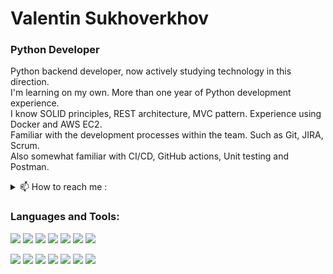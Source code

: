 # Valentin Sukhoverkhov
### Python Developer
Python backend developer, now actively studying technology in this direction.
<br>
I'm learning on my own. More than one year of Python development experience.
<br>
I know SOLID principles, REST architecture, MVC pattern. Experience using Docker and AWS EC2.
<br>
Familiar with the development processes within the team. Such as Git, JIRA, Scrum. 
<br>
Also somewhat familiar with CI/CD, GitHub actions, Unit testing and Postman.
<br>
<details><summary> 📫 How to reach me : </summary>
Email: lioniys1998@gmail.com
<br>
Phone: +380660991274
<br>
Telegram: https://t.me/Lioniysss
<br>
LinkedIn: https://www.linkedin.com/in/valentin-sukhoverkhov/
</details>

### Languages and Tools:

<img src="https://img.shields.io/badge/Python-F4A460?style=for-the-badge&logo=Python&logoColor=000000"> <img src="https://img.shields.io/badge/Django-F4A460?style=for-the-badge&logo=Django&logoColor=000000">
<img src="https://img.shields.io/badge/Git-F4A460?style=for-the-badge&logo=Git&logoColor=000000">
<img src="https://img.shields.io/badge/GitHub-F4A460?style=for-the-badge&logo=GitHub&logoColor=000000">
<img src="https://img.shields.io/badge/Docker-F4A460?style=for-the-badge&logo=Docker&logoColor=000000">
<img src="https://img.shields.io/badge/Linux-F4A460?style=for-the-badge&logo=Linux&logoColor=000000">
<img src="https://img.shields.io/badge/Bash-F4A460?style=for-the-badge&logo=GNU Bash&logoColor=000000">

<img src="https://img.shields.io/badge/Celery-F4A460?style=for-the-badge&logo=Celery&logoColor=000000"> <img src="https://img.shields.io/badge/Redis-F4A460?style=for-the-badge&logo=Redis&logoColor=000000">
<img src="https://img.shields.io/badge/PostgreSQL-F4A460?style=for-the-badge&logo=PostgreSQL&logoColor=000000">
<img src="https://img.shields.io/badge/MySQL-F4A460?style=for-the-badge&logo=MySQL&logoColor=000000">
<img src="https://img.shields.io/badge/SQLite-F4A460?style=for-the-badge&logo=SQLite&logoColor=000000">
<img src="https://img.shields.io/badge/MongoDB-F4A460?style=for-the-badge&logo=MongoDB&logoColor=000000">
<img src="https://img.shields.io/badge/Postman-F4A460?style=for-the-badge&logo=Postman&logoColor=000000">

